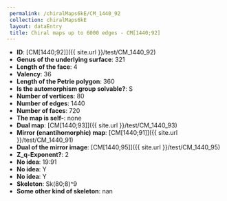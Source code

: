 ```yaml
--- 
 permalink: /chiralMaps6kE/CM_1440_92 
 collection: chiralMaps6kE
 layout: dataEntry
 title: Chiral maps up to 6000 edges - CM[1440;92]
---
```


- **ID**: [CM[1440;92]]({{ site.url }}/test/CM_1440_92)
- **Genus of the underlying surface**: 321
- **Length of the face**: 4
- **Valency**: 36
- **Length of the Petrie polygon**: 360
- **Is the automorphism group solvable?**: S
- **Number of vertices**: 80
- **Number of edges**: 1440
- **Number of faces**: 720
- **The map is self-**: none
- **Dual map**: [CM[1440;93]]({{ site.url }}/test/CM_1440_93)
- **Mirror (enantihomorphic) map**: [CM[1440;91]]({{ site.url }}/test/CM_1440_91)
- **Dual of the mirror image**: [CM[1440;95]]({{ site.url }}/test/CM_1440_95)
- **Z_q-Exponent?**: 2
- **No idea**:  19:91
- **No idea**: Y
- **No idea**: Y
- **Skeleton**: Sk(80;8)^9
- **Some other kind of skeleton**: nan
